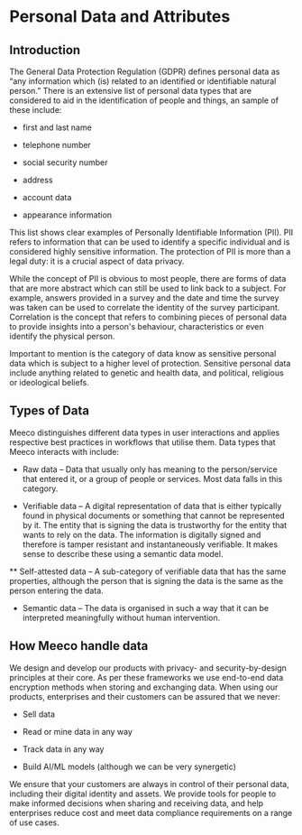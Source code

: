 # Personal Data and Attributes

## Introduction
The General Data Protection Regulation (GDPR) defines personal data as “any information which (is) related to an identified or identifiable natural person.” There is an extensive list of personal data types that are considered to aid in the identification of people and things, an sample of these include:

* first and last name

* telephone number

* social security number

* address

* account data

* appearance information

This list shows clear examples of Personally Identifiable Information (PII). PII refers to information that can be used to identify a specific individual and is considered highly sensitive information. The protection of PII is more than a legal duty: it is a crucial aspect of data privacy. 

While the concept of PII is obvious to most people, there are forms of data that are more abstract which can still be used to link back to a subject. For example, answers provided in a survey and the date and time the survey was taken can be used to correlate the identity of the survey participant. Correlation is the concept that refers to combining pieces of personal data to provide insights into a person's behaviour, characteristics or even identify the physical person.

Important to mention is the category of data know as sensitive personal data which is subject to a higher level of protection. Sensitive personal data include anything related to genetic and health data, and political, religious or ideological beliefs.

## Types of Data
Meeco distinguishes different data types in user interactions and applies respective best practices in workflows that utilise them. Data types that Meeco interacts with include:

* Raw data – Data that usually only has meaning to the person/service that entered it, or a group of people or services. Most data falls in this category.

* Verifiable data – A digital representation of data that is either typically found in physical documents or something that cannot be represented by it. The entity that is signing the data is trustworthy for the entity that wants to rely on the data. The information is digitally signed and therefore is tamper resistant and instantaneously verifiable. It makes sense to describe these using a semantic data model.

** Self-attested data – A sub-category of verifiable data that has the same properties, although the person that is signing the data is the same as the person entering the data.

* Semantic data – The data is organised in such a way that it can be interpreted meaningfully without human intervention.


## How Meeco handle data
We design and develop our products with privacy- and security-by-design principles at their core. As per these frameworks we use end-to-end data encryption methods when storing and exchanging data. When using our products, enterprises and their customers can be assured that we never:

* Sell data

* Read or mine data in any way

* Track data in any way

* Build AI/ML models (although we can be very synergetic)

We ensure that your customers are always in control of their personal data, including their digital identity and assets. We provide tools for people to make informed decisions when sharing and receiving data, and help enterprises reduce cost and meet data compliance requirements on a range of use cases.
